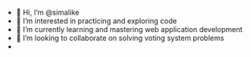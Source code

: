 - 👋 Hi, I’m @simalike
- 👀 I’m interested in practicing and exploring code
- 🌱 I’m currently learning and mastering web application development
- 💞️ I’m looking to collaborate on solving voting system problems
- 

<!---
simalike/simalike is a ✨ special ✨ repository because its `README.md` (this file) appears on your GitHub profile.
You can click the Preview link to take a look at your changes.
--->
